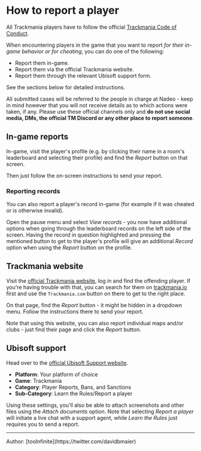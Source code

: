 # How to report a player

All Trackmania players have to follow the official [Trackmania Code of Conduct](https://discussions.ubisoft.com/topic/129161/trackmania-code-of-conduct).

When encountering players in the game that you want to report *for their in-game behavior or for cheating*, you can do one of the following:

- Report them in-game.
- Report them via the official Trackmania website.
- Report them through the relevant Ubisoft support form.

See the sections below for detailed instructions.

All submitted cases will be referred to the people in charge at Nadeo - keep in mind however that you will not receive details as to which actions were taken, if any.
Please use these official channels only and **do not use social media, DMs, the official TM Discord or any other place to report someone**.

## In-game reports

In-game, visit the player's profile (e.g. by clicking their name in a room's leaderboard and selecting their profile) and find the *Report* button on that screen.

Then just follow the on-screen instructions to send your report.

### Reporting records

You can also report a player's record in-game (for example if it was cheated or is otherwise invalid).

Open the pause menu and select *View records* - you now have additional options when going through the leaderboard records on the left side of the screen. Having the record in question highlighted and pressing the mentioned button to get to the player's profile will give an additional *Record* option when using the *Report* button on the profile.

## Trackmania website

Visit the [official Trackmania website](https://www.trackmania.com), log in and find the offending player.
If you're having trouble with that, you can search for them on [trackmania.io](https://trackmania.io) first and use the `Trackmania.com` button on there to get to the right place.

On that page, find the *Report* button - it might be hidden in a dropdown menu. Follow the instructions there to send your report.

Note that using this website, you can also report individual maps and/or clubs - just find their page and click the *Report* button.

## Ubisoft support

Head over to the [official Ubisoft Support website](https://www.ubisoft.com/en-gb/help/contact).

- **Platform**: Your platform of choice
- **Game**: Trackmania
- **Category**: Player Reports, Bans, and Sanctions
- **Sub-Category**: Learn the Rules/Report a player

Using these settings, you'll also be able to attach screenshots and other files using the *Attach documents* option.
Note that selecting *Report a player* will initiate a live chat with a support agent, while *Learn the Rules* just requires you to send a report.

<hr>
Author: [tooInfinite](https://twitter.com/davidbmaier)
